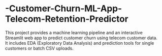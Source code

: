# -Customer-Churn-ML-App-Telecom-Retention-Predictor
This project provides a machine learning pipeline and an interactive Streamlit web app to predict customer churn  using telecom customer data.   It includes  EDA (Exploratory Data Analysis) and  prediction tools  for single customers or batch CSV uploads.
